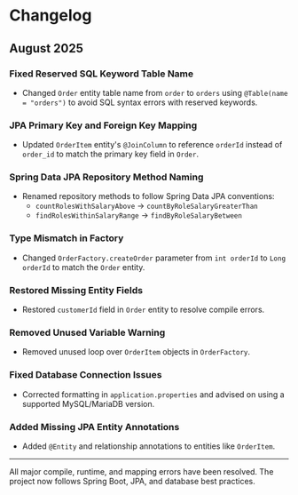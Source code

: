 # Changelog

## August 2025

### Fixed Reserved SQL Keyword Table Name
- Changed `Order` entity table name from `order` to `orders` using `@Table(name = "orders")` to avoid SQL syntax errors with reserved keywords.

### JPA Primary Key and Foreign Key Mapping
- Updated `OrderItem` entity's `@JoinColumn` to reference `orderId` instead of `order_id` to match the primary key field in `Order`.

### Spring Data JPA Repository Method Naming
- Renamed repository methods to follow Spring Data JPA conventions:
  - `countRolesWithSalaryAbove` → `countByRoleSalaryGreaterThan`
  - `findRolesWithinSalaryRange` → `findByRoleSalaryBetween`

### Type Mismatch in Factory
- Changed `OrderFactory.createOrder` parameter from `int orderId` to `Long orderId` to match the `Order` entity.

### Restored Missing Entity Fields
- Restored `customerId` field in `Order` entity to resolve compile errors.

### Removed Unused Variable Warning
- Removed unused loop over `OrderItem` objects in `OrderFactory`.

### Fixed Database Connection Issues
- Corrected formatting in `application.properties` and advised on using a supported MySQL/MariaDB version.

### Added Missing JPA Entity Annotations
- Added `@Entity` and relationship annotations to entities like `OrderItem`.

---

All major compile, runtime, and mapping errors have been resolved. The project now follows Spring Boot, JPA, and database best practices.
